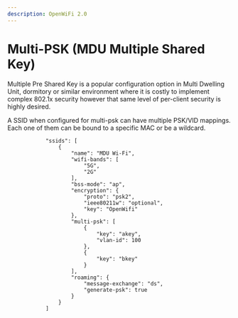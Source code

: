 ```yaml
---
description: OpenWiFi 2.0
---
```


# Multi-PSK \(MDU Multiple Shared Key\)

Multiple Pre Shared Key is a popular configuration option in Multi Dwelling Unit, dormitory or similar environment where it is costly to implement complex 802.1x security however that same level of per-client security is highly desired. 

A SSID when configured for multi-psk can have multiple PSK/VID mappings. Each one of them can be bound to a specific MAC or be a wildcard.

```text
			"ssids": [
				{
					"name": "MDU Wi-Fi",
					"wifi-bands": [
						"5G",
						"2G"
					],
					"bss-mode": "ap",
					"encryption": {
						"proto": "psk2",
						"ieee80211w": "optional",
						"key": "OpenWifi"
					},
					"multi-psk": [
						{
							"key": "akey",
							"vlan-id": 100
						},
						{
							"key": "bkey"
						}
					],
					"roaming": {
						"message-exchange": "ds",
						"generate-psk": true
					}
				}
			]
```

